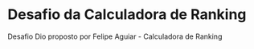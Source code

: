 # Desafio da Calculadora de Ranking
Desafio Dio proposto por Felipe Aguiar - Calculadora de Ranking

